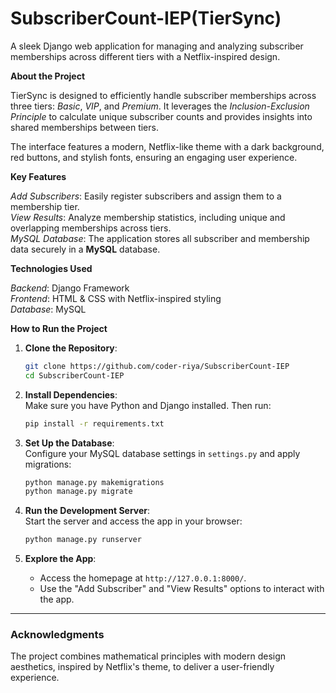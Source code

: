 # SubscriberCount-IEP(TierSync)  
A sleek Django web application for managing and analyzing subscriber memberships across different tiers with a Netflix-inspired design.  

 **About the Project** 
 
TierSync is designed to efficiently handle subscriber memberships across three tiers: *Basic*, *VIP*, and *Premium*. It leverages the *Inclusion-Exclusion Principle* to calculate unique subscriber counts and provides insights into shared memberships between tiers.  

The interface features a modern, Netflix-like theme with a dark background, red buttons, and stylish fonts, ensuring an engaging user experience.  

 **Key Features**  
 
*Add Subscribers*: Easily register subscribers and assign them to a membership tier.  
*View Results*: Analyze membership statistics, including unique and overlapping memberships across tiers.  
*MySQL Database*: The application stores all subscriber and membership data securely in a **MySQL** database.  

**Technologies Used** 

*Backend*: Django Framework  
*Frontend*: HTML & CSS with Netflix-inspired styling  
*Database*: MySQL  

**How to Run the Project**  
1. **Clone the Repository**:  
   ```bash
   git clone https://github.com/coder-riya/SubscriberCount-IEP
   cd SubscriberCount-IEP
   ```

2. **Install Dependencies**:  
   Make sure you have Python and Django installed. Then run:  
   ```bash
   pip install -r requirements.txt
   ```

3. **Set Up the Database**:  
   Configure your MySQL database settings in `settings.py` and apply migrations:  
   ```bash
   python manage.py makemigrations
   python manage.py migrate
   ```

4. **Run the Development Server**:  
   Start the server and access the app in your browser:  
   ```bash
   python manage.py runserver
   ```

5. **Explore the App**:  
   - Access the homepage at `http://127.0.0.1:8000/`.  
   - Use the "Add Subscriber" and "View Results" options to interact with the app.  

---

### **Acknowledgments**  
The project combines mathematical principles with modern design aesthetics, inspired by Netflix's theme, to deliver a user-friendly experience.  
